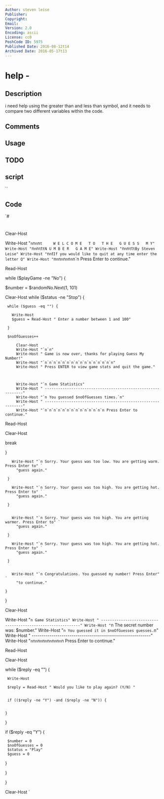 ```yaml
---
Author: steven leise
Publisher: 
Copyright: 
Email: 
Version: 2.0
Encoding: ascii
License: cc0
PoshCode ID: 5975
Published Date: 2016-08-12t14
Archived Date: 2016-05-17t13
---
```


# help - 

## Description

i need help using the greater than and less than symbol, and it needs to compare two different variables within the code.

## Comments



## Usage



## TODO



## script

``

## Code

`#
 #
 #
 #
 
 
 Clear-Host
 
 
 Write-Host "`n`n`n`n`t     W E L C O M E   T O   T H E   G U E S S   M Y"
 Write-Host "`n`n`n`t`t`tN U M B E R   G A M E"
 Write-Host "`n`n`n`t`t`tBy Steven Leise"
 Write-Host "`n`n`t`If you would like to quit at any time enter the letter Q"
 Write-Host "`n`n`n`n`n`n`n`n`n`n Press Enter to continue."
 
 Read-Host
 
 
 
 while ($playGame -ne "No") {
 
 $number = $randomNo.Next(1, 101)
 
 Clear-Host
   while ($status -ne "Stop") {
 
     while ($guess -eq "") {
 
       Write-Host
       $guess = Read-Host " Enter a number between 1 and 100"
 
     }
 
     $noOfGuesses++
 
         Clear-Host
         Write-Host "`n`n"
         Write-Host " Game is now over, thanks for playing Guess My Number!"
         Write-Host "`n`n`n`n`n`n`n`n`n`n`n`n`n`n`n`n"
         Write-Host " Press ENTER to view game stats and quit the game."
         
         
         
         Write-Host "`n Game Statistics"
         Write-Host " ------------------------------------------------------------"
         Write-Host "`n You guessed $noOfGuesses times.`n"
         Write-Host " ------------------------------------------------------------"
         Write-Host "`n`n`n`n`n`n`n`n`n`n`n`n`n`n Press Enter to continue."
 
   Read-Host
 
   Clear-Host
 
 
 break
 
 }
 
 
       Write-Host "`n Sorry. Your guess was too low. You are getting warm. Press Enter to" `
         "guess again."
 
     }
 
       Write-Host "`n Sorry. Your guess was too high. You are getting hot. Press Enter to" `
         "guess again."
 
     }
 
 
       Write-Host "`n Sorry. Your guess was too high. You are getting warmer. Press Enter to" `
         "guess again."
 
     }
 
       Write-Host "`n Sorry. Your guess was too high. You are getting hot. Press Enter to" `
         "guess again."
 
     }
 
 
       Write-Host "`n Congratulations. You guessed my number! Press Enter" `
         "to continue."
 
    }
 
   }
 
   Clear-Host
 
   Write-Host "`n Game Statistics"
   Write-Host " ------------------------------------------------------------"
   Write-Host "`n The secret number was: $number."
   Write-Host "`n You guessed it in $noOfGuesses guesses.`n"
   Write-Host " ------------------------------------------------------------"
   Write-Host "`n`n`n`n`n`n`n`n`n`n`n`n`n`n Press Enter to continue."
 
   Read-Host
 
   Clear-Host
 
 
   while ($reply -eq "") {
 
 
     Write-Host
 
     $reply = Read-Host " Would you like to play again? (Y/N) "
 
      
     if (($reply -ne "Y") -and ($reply -ne "N")) {
 
 
    }
 
   }
 
   if ($reply -eq "Y") {
 
     $number = 0
     $noOfGuesses = 0
     $status = "Play"
     $guess = 0
 
   }
 
 
  }  
 
 }
 
 Clear-Host
`

